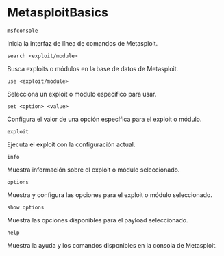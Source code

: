 # MetasploitBasics
```
msfconsole
```
Inicia la interfaz de línea de comandos de Metasploit.

```
search <exploit/module>
```
Busca exploits o módulos en la base de datos de Metasploit.

```
use <exploit/module>
```
Selecciona un exploit o módulo específico para usar.

```
set <option> <value>
```
Configura el valor de una opción específica para el exploit o módulo.

```
exploit
```
Ejecuta el exploit con la configuración actual.

```
info
```
Muestra información sobre el exploit o módulo seleccionado.

```
options
```
Muestra y configura las opciones para el exploit o módulo seleccionado.

```
show options
```
Muestra las opciones disponibles para el payload seleccionado.

```
help
```
Muestra la ayuda y los comandos disponibles en la consola de Metasploit.

